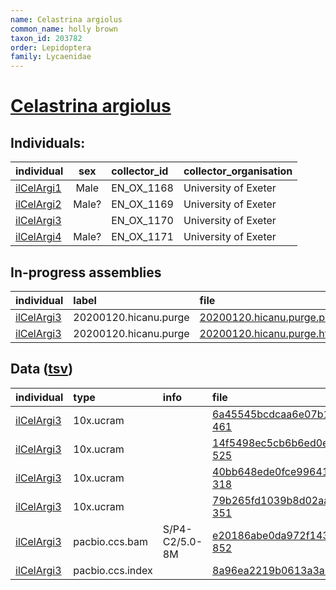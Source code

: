 ```yaml
---
name: Celastrina argiolus
common_name: holly brown
taxon_id: 203782
order: Lepidoptera
family: Lycaenidae
---
```


# [Celastrina argiolus](https://www.ebi.ac.uk/ena/data/taxonomy/v1/taxon/tax-id/203782)

## Individuals:

| individual | sex | collector_id | collector_organisation |
| :--------- | :-: | :----------- | :--------------------- |
| [ilCelArgi1](ilCelArgi1.md) | Male | EN_OX_1168 | University of Exeter |
| [ilCelArgi2](ilCelArgi2.md) | Male? | EN_OX_1169 | University of Exeter |
| [ilCelArgi3](ilCelArgi3.md) |  | EN_OX_1170 | University of Exeter |
| [ilCelArgi4](ilCelArgi4.md) | Male? | EN_OX_1171 | University of Exeter |

## In-progress assemblies

| individual | label | file |
| :--------- | :---- | :--- |
| [ilCelArgi3](ilCelArgi3.md) | 20200120.hicanu.purge | [20200120.hicanu.purge.prim.fasta.gz](https://darwin.cog.sanger.ac.uk/insects/Celastrina_argiolus/ilCelArgi3/assemblies/working/20200120.hicanu.purge/20200120.hicanu.purge.prim.fasta.gz) |
| [ilCelArgi3](ilCelArgi3.md) | 20200120.hicanu.purge | [20200120.hicanu.purge.htig.fasta.gz](https://darwin.cog.sanger.ac.uk/insects/Celastrina_argiolus/ilCelArgi3/assemblies/working/20200120.hicanu.purge/20200120.hicanu.purge.htig.fasta.gz) |

## Data ([tsv](Celastrina_argiolus_data.tsv))

| individual | type | info | file |
| :--------- | :--- | :--- | :--- |
| [ilCelArgi3](ilCelArgi3.md) | 10x.ucram |  | [6a45545bcdcaa6e07b1a1bc635d80503-461](https://darwin.cog.sanger.ac.uk/insects/Celastrina_argiolus/ilCelArgi3/genomic_data/10x/32955_7%235.cram) |
| [ilCelArgi3](ilCelArgi3.md) | 10x.ucram |  | [14f5498ec5cb6b6ed0e7cacf18e9b231-525](https://darwin.cog.sanger.ac.uk/insects/Celastrina_argiolus/ilCelArgi3/genomic_data/10x/32955_7%236.cram) |
| [ilCelArgi3](ilCelArgi3.md) | 10x.ucram |  | [40bb648ede0fce99641ae2fa7a82a489-318](https://darwin.cog.sanger.ac.uk/insects/Celastrina_argiolus/ilCelArgi3/genomic_data/10x/32955_7%237.cram) |
| [ilCelArgi3](ilCelArgi3.md) | 10x.ucram |  | [79b265fd1039b8d02aaabd9db85235e0-351](https://darwin.cog.sanger.ac.uk/insects/Celastrina_argiolus/ilCelArgi3/genomic_data/10x/32955_7%238.cram) |
| [ilCelArgi3](ilCelArgi3.md) | pacbio.ccs.bam | S/P4-C2/5.0-8M | [e20186abe0da972f1439b4c8ddfa8d17-852](https://darwin.cog.sanger.ac.uk/insects/Celastrina_argiolus/ilCelArgi3/genomic_data/pacbio/m64016_191219_155954.ccs.bam) |
| [ilCelArgi3](ilCelArgi3.md) | pacbio.ccs.index |  | [8a96ea2219b0613a3a7f680d1d974f9d](https://darwin.cog.sanger.ac.uk/insects/Celastrina_argiolus/ilCelArgi3/genomic_data/pacbio/m64016_191219_155954.ccs.bam.pbi) |
